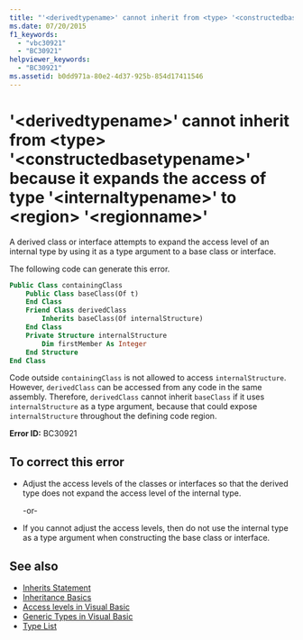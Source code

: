 ```yaml
---
title: "'<derivedtypename>' cannot inherit from <type> '<constructedbasetypename>' because it expands the access of type '<internaltypename>' to <region> '<regionname>'"
ms.date: 07/20/2015
f1_keywords: 
  - "vbc30921"
  - "BC30921"
helpviewer_keywords: 
  - "BC30921"
ms.assetid: b0dd971a-80e2-4d37-925b-854d17411546
---
```

# '\<derivedtypename>' cannot inherit from \<type> '\<constructedbasetypename>' because it expands the access of type '\<internaltypename>' to \<region> '\<regionname>'
A derived class or interface attempts to expand the access level of an internal type by using it as a type argument to a base class or interface.  
  
 The following code can generate this error.  
  
```vb  
Public Class containingClass  
    Public Class baseClass(Of t)  
    End Class  
    Friend Class derivedClass  
        Inherits baseClass(Of internalStructure)  
    End Class  
    Private Structure internalStructure  
        Dim firstMember As Integer  
    End Structure  
End Class  
```  
  
 Code outside `containingClass` is not allowed to access `internalStructure`. However, `derivedClass` can be accessed from any code in the same assembly. Therefore, `derivedClass` cannot inherit `baseClass` if it uses `internalStructure` as a type argument, because that could expose `internalStructure` throughout the defining code region.  
  
 **Error ID:** BC30921  
  
## To correct this error  
  
- Adjust the access levels of the classes or interfaces so that the derived type does not expand the access level of the internal type.  
  
     -or-  
  
- If you cannot adjust the access levels, then do not use the internal type as a type argument when constructing the base class or interface.  
  
## See also

- [Inherits Statement](../language-reference/statements/inherits-statement.md)
- [Inheritance Basics](../programming-guide/language-features/objects-and-classes/inheritance-basics.md)
- [Access levels in Visual Basic](../programming-guide/language-features/declared-elements/access-levels.md)
- [Generic Types in Visual Basic](../programming-guide/language-features/data-types/generic-types.md)
- [Type List](../language-reference/statements/type-list.md)

